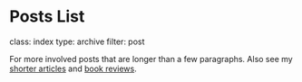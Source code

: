 Posts List
=======
class: index
type: archive
filter: post

For more involved posts that are longer than a few paragraphs. Also see my [shorter articles](/notes/) and [book reviews](/books).

